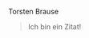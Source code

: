Torsten Brause

> Ich bin ein Zitat!
<!---
tBrause/tBrause is a ✨ special ✨ repository because its `README.md` (this file) appears on your GitHub profile.
You can click the Preview link to take a look at your changes.
--->
